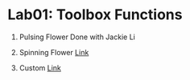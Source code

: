# Lab01: Toolbox Functions

1. Pulsing Flower
Done with Jackie Li

2. Spinning Flower
[Link](https://www.shadertoy.com/view/md3yRr)

3. Custom
[Link](https://www.shadertoy.com/view/ms3yRr)

